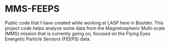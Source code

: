# MMS-FEEPS
Public code that I have created while working at  LASP here in Boulder. This project code helps analyze some data from the Magnetospheric Multi-scale (MMS) mission that is currently going on, focused on the Flying Eyes Energetic Particle Sensors (FEEPS) data. 
